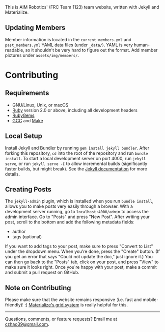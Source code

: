 This is AIM Robotics' (FRC Team 1123) team website, written with Jekyll and Materialize.


Updating Members
----------------
Member information is located in the `current_members.yml` and `past_members.yml` YAML data files (under `_data/`).
YAML is very human-readable, so it shouldn't be very hard to figure out the format. Add member pictures under
`assets/img/members/`.


Contributing
============

Requirements
------------
* GNU/Linux, Unix, or macOS
* [Ruby](https://www.ruby-lang.org/en/downloads/) version 2.0 or above, including all development headers
* [RubyGems](https://rubygems.org/pages/download)
* [GCC](https://gcc.gnu.org/install/) and [Make](https://www.gnu.org/software/make/)

Local Setup
-----------
Install Jekyll and Bundler by running `gem install jekyll bundler`. After forking this repository, `cd` into the root of
the repository and run `bundle install`. To start a local development server on port 4000, run `jekyll serve`, or run
`jekyll serve -I` to allow incremental builds (significantly faster builds, but might break). See the
[Jekyll documentation](https://jekyllrb.com/docs/home/) for more details.

Creating Posts
--------------
The `jekyll-admin` plugin, which is installed when you run `bundle install`, allows you to make posts very easily
through a browser. With a development server running, go to `localhost:4000/admin` to access the admin interface.
Go to "Posts" and press "New Post". After writing your post, scroll to the bottom and add the following metadata fields:

* author
* tags (optional)

If you want to add tags to your post, make sure to press "Convert to List" under the dropdown menu. When you're done,
press the "Create" button. (If you get an error that says "Could not update the doc," just ignore it.) You can then go
back to the "Posts" tab, click on your post, and press "View" to make sure it looks right. Once you're happy with your
post, make a commit and submit a pull request on GitHub.

Note on Contributing
--------------------
Please make sure that the website remains responsive (i.e. fast and mobile-friendly)! :)
[Materialize's grid system](http://materializecss.com/grid.html) is really helpful for this.

------
Questions, comments, or feature requests? Email me at [czhao39@gmail.com](mailto:czhao39@gmail.com).
